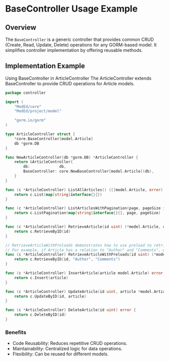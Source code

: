 # BaseController Usage Example

## Overview
The `BaseController` is a generic controller that provides common CRUD (Create, Read, Update, Delete) operations for any GORM-based model. It simplifies controller implementation by offering reusable methods.

## Implementation Example
Using BaseController in ArticleController
The ArticleController extends BaseController to provide CRUD operations for Article models.

```go
package controller

import (
	"ModEd/core"
	"ModEd/project/model"

	"gorm.io/gorm"
)

type ArticleController struct {
	*core.BaseController[model.Article]
	db *gorm.DB
}

func NewArticleController(db *gorm.DB) *ArticleController {
	return &ArticleController{
		db:             db,
		BaseController: core.NewBaseController[model.Article](db),
	}
}

func (c *ArticleController) ListAllArticles() ([]model.Article, error) {
	return c.List(map[string]interface{}{})
}

func (c *ArticleController) ListArticlesWithPagination(page, pageSize int) ([]model.Article, int64, error) {
	return c.ListPagination(map[string]interface{}{}, page, pageSize)
}

func (c *ArticleController) RetrieveArticle(id uint) (*model.Article, error) {
	return c.RetrieveByID(id)
}

// RetrieveArticleWithPreloads demonstrates how to use preload to retrieve related fields
// For example, if Article has a relation to "Author" and "Comments", we can eager load them.
func (c *ArticleController) RetrieveArticleWithPreloads(id uint) (*model.Article, error) {
	return c.RetrieveByID(id, "Author", "Comments")
}

func (c *ArticleController) InsertArticle(article model.Article) error {
	return c.Insert(article)
}

func (c *ArticleController) UpdateArticle(id uint, article *model.Article) error 
	return c.UpdateByID(id, article)
}

func (c *ArticleController) DeleteArticle(id uint) error {
	return c.DeleteByID(id)
}
```

### Benefits
- Code Reusability: Reduces repetitive CRUD operations.
- Maintainability: Centralized logic for data operations.
- Flexibility: Can be reused for different models.